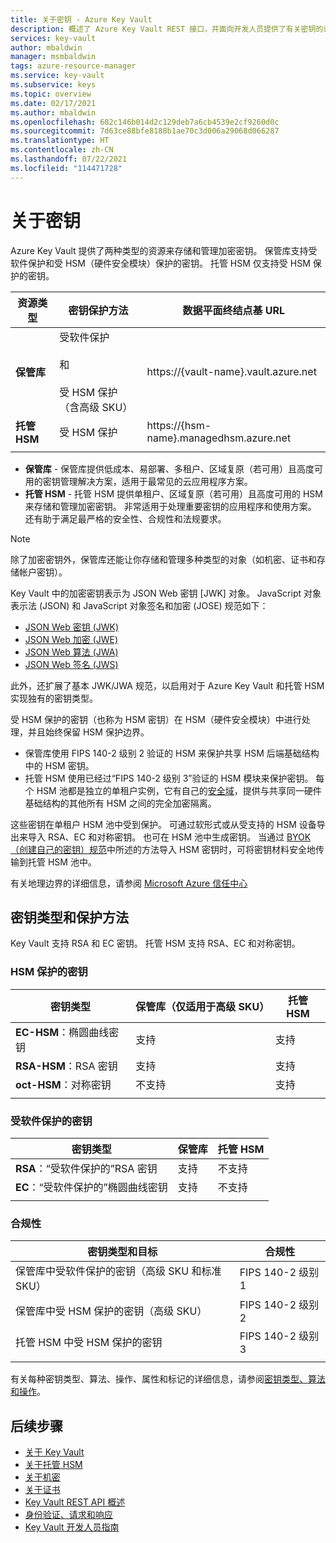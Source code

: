 ```yaml
---
title: 关于密钥 - Azure Key Vault
description: 概述了 Azure Key Vault REST 接口，并面向开发人员提供了有关密钥的详细信息。
services: key-vault
author: mbaldwin
manager: msmbaldwin
tags: azure-resource-manager
ms.service: key-vault
ms.subservice: keys
ms.topic: overview
ms.date: 02/17/2021
ms.author: mbaldwin
ms.openlocfilehash: 602c146b014d2c129deb7a6cb4539e2cf9260d0c
ms.sourcegitcommit: 7d63ce88bfe8188b1ae70c3d006a29068d066287
ms.translationtype: HT
ms.contentlocale: zh-CN
ms.lasthandoff: 07/22/2021
ms.locfileid: "114471728"
---
```

# <a name="about-keys"></a>关于密钥

Azure Key Vault 提供了两种类型的资源来存储和管理加密密钥。 保管库支持受软件保护和受 HSM（硬件安全模块）保护的密钥。 托管 HSM 仅支持受 HSM 保护的密钥。 

|资源类型|密钥保护方法|数据平面终结点基 URL|
|--|--|--|
| **保管库** | 受软件保护<br/><br/>和<br/><br/>受 HSM 保护（含高级 SKU）</li></ul> | https://{vault-name}.vault.azure.net |
| **托管 HSM** | 受 HSM 保护 | https://{hsm-name}.managedhsm.azure.net |
||||

- **保管库** - 保管库提供低成本、易部署、多租户、区域复原（若可用）且高度可用的密钥管理解决方案，适用于最常见的云应用程序方案。
- **托管 HSM** - 托管 HSM 提供单租户、区域复原（若可用）且高度可用的 HSM 来存储和管理加密密钥。 非常适用于处理重要密钥的应用程序和使用方案。 还有助于满足最严格的安全性、合规性和法规要求。 

> [!NOTE]
> 除了加密密钥外，保管库还能让你存储和管理多种类型的对象（如机密、证书和存储帐户密钥）。

Key Vault 中的加密密钥表示为 JSON Web 密钥 [JWK] 对象。 JavaScript 对象表示法 (JSON) 和 JavaScript 对象签名和加密 (JOSE) 规范如下：

-   [JSON Web 密钥 (JWK)](https://tools.ietf.org/html/draft-ietf-jose-json-web-key)  
-   [JSON Web 加密 (JWE)](http://tools.ietf.org/html/draft-ietf-jose-json-web-encryption)  
-   [JSON Web 算法 (JWA)](http://tools.ietf.org/html/draft-ietf-jose-json-web-algorithms)  
-   [JSON Web 签名 (JWS)](https://tools.ietf.org/html/draft-ietf-jose-json-web-signature) 

此外，还扩展了基本 JWK/JWA 规范，以启用对于 Azure Key Vault 和托管 HSM 实现独有的密钥类型。 

受 HSM 保护的密钥（也称为 HSM 密钥）在 HSM（硬件安全模块）中进行处理，并且始终保留 HSM 保护边界。 

- 保管库使用 FIPS 140-2 级别 2 验证的 HSM 来保护共享 HSM 后端基础结构中的 HSM 密钥。 
- 托管 HSM 使用已经过“FIPS 140-2 级别 3”验证的 HSM 模块来保护密钥。 每个 HSM 池都是独立的单租户实例，它有自己的[安全域](../managed-hsm/security-domain.md)，提供与共享同一硬件基础结构的其他所有 HSM 之间的完全加密隔离。

这些密钥在单租户 HSM 池中受到保护。 可通过软形式或从受支持的 HSM 设备导出来导入 RSA、EC 和对称密钥。 也可在 HSM 池中生成密钥。 当通过 [BYOK（创建自己的密钥）规范](../keys/byok-specification.md)中所述的方法导入 HSM 密钥时，可将密钥材料安全地传输到托管 HSM 池中。 

有关地理边界的详细信息，请参阅 [Microsoft Azure 信任中心](https://azure.microsoft.com/support/trust-center/privacy/)

## <a name="key-types-and-protection-methods"></a>密钥类型和保护方法

Key Vault 支持 RSA 和 EC 密钥。 托管 HSM 支持 RSA、EC 和对称密钥。 

### <a name="hsm-protected-keys"></a>HSM 保护的密钥

|密钥类型|保管库（仅适用于高级 SKU）|托管 HSM|
|--|--|--|
|**EC-HSM**：椭圆曲线密钥 | 支持 | 支持|
|**RSA-HSM**：RSA 密钥|支持|支持|
|**oct-HSM**：对称密钥|不支持|支持|
|||

### <a name="software-protected-keys"></a>受软件保护的密钥

|密钥类型|保管库|托管 HSM|
|--|--|--|
**RSA**：“受软件保护的”RSA 密钥|支持|不支持
**EC**：“受软件保护的”椭圆曲线密钥|支持|不支持
|||

### <a name="compliance"></a>合规性

|密钥类型和目标|合规性|
|---|---|
|保管库中受软件保护的密钥（高级 SKU 和标准 SKU） | FIPS 140-2 级别 1|
|保管库中受 HSM 保护的密钥（高级 SKU）| FIPS 140-2 级别 2|
|托管 HSM 中受 HSM 保护的密钥|FIPS 140-2 级别 3|
|||



有关每种密钥类型、算法、操作、属性和标记的详细信息，请参阅[密钥类型、算法和操作](about-keys-details.md)。

## <a name="next-steps"></a>后续步骤
- [关于 Key Vault](../general/overview.md)
- [关于托管 HSM](../managed-hsm/overview.md)
- [关于机密](../secrets/about-secrets.md)
- [关于证书](../certificates/about-certificates.md)
- [Key Vault REST API 概述](../general/about-keys-secrets-certificates.md)
- [身份验证、请求和响应](../general/authentication-requests-and-responses.md)
- [Key Vault 开发人员指南](../general/developers-guide.md)
